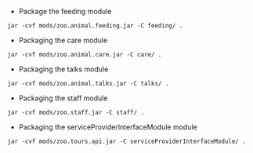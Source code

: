 - Package the feeding module
```shell
jar -cvf mods/zoo.animal.feeding.jar -C feeding/ .
```

- Packaging the care module
```shell
jar -cvf mods/zoo.animal.care.jar -C care/ .
```

- Packaging the talks module
```shell
jar -cvf mods/zoo.animal.talks.jar -C talks/ .

```
- Packaging the staff module
```shell
jar -cvf mods/zoo.staff.jar -C staff/ .
```
- Packaging the serviceProviderInterfaceModule module
```shell
jar -cvf mods/zoo.tours.api.jar -C serviceProviderInterfaceModule/ .
```